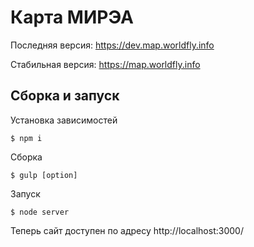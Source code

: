 # Карта МИРЭА
Последняя версия: https://dev.map.worldfly.info

Стабильная версия: https://map.worldfly.info

## Сборка и запуск
Установка зависимостей
```
$ npm i
```

Сборка
```
$ gulp [option]
```

Запуск
```
$ node server
```

Теперь сайт доступен по адресу http://localhost:3000/
